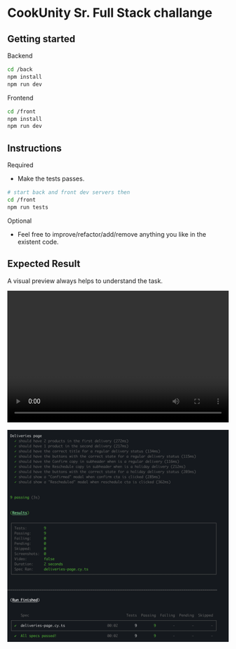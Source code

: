 # CookUnity Sr. Full Stack challange

## Getting started

Backend

```bash
cd /back
npm install
npm run dev
```

Frontend

```bash
cd /front
npm install
npm run dev
```

## Instructions

Required

- Make the tests passes.

```bash
# start back and front dev servers then
cd /front
npm run tests
```

Optional

- Feel free to improve/refactor/add/remove anything you like in the existent code.

## Expected Result

A visual preview always helps to understand the task.

<video width="100%" height="300" src="./challenge-evidence.mp4"></video>

![](challenge-evidence.png)
